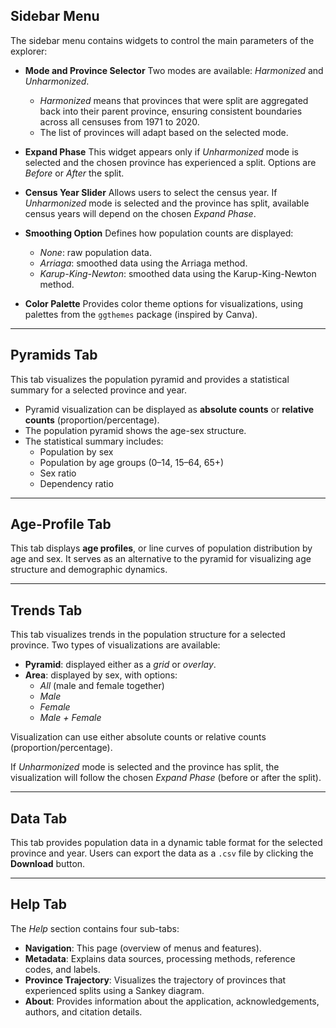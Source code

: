 ## Sidebar Menu

The sidebar menu contains widgets to control the main parameters of the explorer:

- **Mode and Province Selector**
  Two modes are available: *Harmonized* and *Unharmonized*.
  - *Harmonized* means that provinces that were split are aggregated back into their parent province, ensuring consistent boundaries across all censuses from 1971 to 2020.
  - The list of provinces will adapt based on the selected mode.

- **Expand Phase**
  This widget appears only if *Unharmonized* mode is selected and the chosen province has experienced a split. Options are *Before* or *After* the split.

- **Census Year Slider**
  Allows users to select the census year. If *Unharmonized* mode is selected and the province has split, available census years will depend on the chosen *Expand Phase*.

- **Smoothing Option**
  Defines how population counts are displayed:
  - *None*: raw population data.
  - *Arriaga*: smoothed data using the Arriaga method.
  - *Karup-King-Newton*: smoothed data using the Karup-King-Newton method.

- **Color Palette**
  Provides color theme options for visualizations, using palettes from the `ggthemes` package (inspired by Canva).

---

## Pyramids Tab

This tab visualizes the population pyramid and provides a statistical summary for a selected province and year.

- Pyramid visualization can be displayed as **absolute counts** or **relative counts** (proportion/percentage).
- The population pyramid shows the age-sex structure.
- The statistical summary includes:
  - Population by sex
  - Population by age groups (0–14, 15–64, 65+)
  - Sex ratio
  - Dependency ratio

---

## Age-Profile Tab

This tab displays **age profiles**, or line curves of population distribution by age and sex.
It serves as an alternative to the pyramid for visualizing age structure and demographic dynamics.

---

## Trends Tab

This tab visualizes trends in the population structure for a selected province. Two types of visualizations are available:

- **Pyramid**: displayed either as a *grid* or *overlay*.
- **Area**: displayed by sex, with options:
  - *All* (male and female together)
  - *Male*
  - *Female*
  - *Male + Female*

Visualization can use either absolute counts or relative counts (proportion/percentage).

If *Unharmonized* mode is selected and the province has split, the visualization will follow the chosen *Expand Phase* (before or after the split).

---

## Data Tab

This tab provides population data in a dynamic table format for the selected province and year.
Users can export the data as a `.csv` file by clicking the **Download** button.

---

## Help Tab

The *Help* section contains four sub-tabs:

- **Navigation**: This page (overview of menus and features).
- **Metadata**: Explains data sources, processing methods, reference codes, and labels.
- **Province Trajectory**: Visualizes the trajectory of provinces that experienced splits using a Sankey diagram.
- **About**: Provides information about the application, acknowledgements, authors, and citation details.
